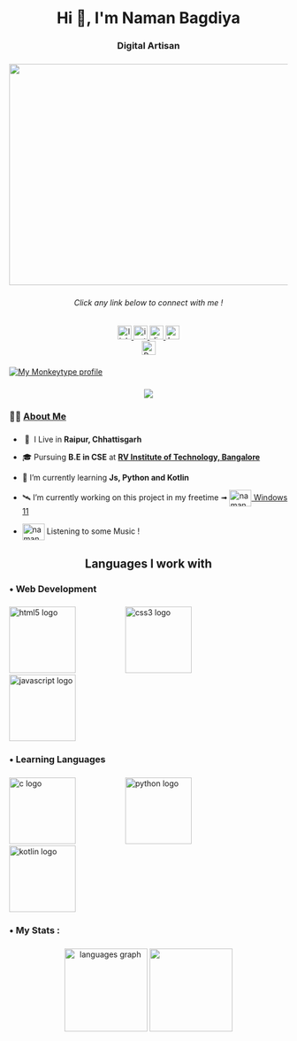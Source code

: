 <h1 align="center">Hi 👋, I'm Naman Bagdiya</h1>
<h3 align="center">Digital Artisan</h3>

###

<div align="center">
<img src="https://www.animationliberty.com/uploads/social_media_page/sm-video.gif" width="700" height="400" />
</div>

###

<div align="center">
<h6>Click any link below to connect with me !</h6>
  <a href="https://www.linkedin.com/in/namanbagdiya/" target="_blank">
    <img src="https://img.shields.io/static/v1?message=LinkedIn&logo=linkedin&label=&color=0077B5&logoColor=white&labelColor=&style=for-the-badge" height="25" alt="linkedin logo"  />
  </a>
  <a href="https://instagram.com/namaan_b" target="_blank">
    <img src="https://img.shields.io/static/v1?message=Instagram&logo=instagram&label=&color=E4405F&logoColor=white&labelColor=&style=for-the-badge" height="25" alt="instagram logo"  />
  </a>
  <a href="https://discordapp.com/users/932995196101201951" target="_blank">
    <img src="https://img.shields.io/static/v1?message=Discord&logo=discord&label=&color=7289DA&logoColor=white&labelColor=&style=for-the-badge" height="25" alt="discord logo"  />
  </a>
  <a href="https://www.hackerrank.com/namanbagdiya" target="_blank">
    <img src="https://img.shields.io/static/v1?message=HackerRank&logo=hackerrank&label=&color=2EC866&logoColor=white&labelColor=&style=for-the-badge" height="25" alt="hackerrank logo"  />
  </a>
</div>
<div align="center">
    <a href="https://www.namanbagdiya.co/" target="_blank">
    <img src="https://img.shields.io/badge/portfolio-logo?style=for-the-badge&logo=authy&logoColor=white&color=%230f3c4c" height="25" alt="Portfolio logo"  />
    </a>
</div>

###

 <a href="https://monkeytype.com/profile/NamanOG">
   <img src="https://raw.githubusercontent.com/NamanOG/NamanOG/monkeytype-readme/NamanOG-monkeytype-readme.svg" alt="My Monkeytype profile" />
 </a>

###

<div align="center">
<img src="https://komarev.com/ghpvc/?username=NamanOG">
</div>

###

<h3 align="left">👩‍💻 <ins>About Me</ins></h3>

###

- 󠀠 📍 󠀠 󠀠I Live in __Raipur, Chhattisgarh__

- 🎓 Pursuing **B.E in CSE** at <ins>**RV Institute of Technology, Bangalore**</ins>

- 🔭 I’m currently learning **Js, Python and Kotlin**

- 🛰️ I’m currently working on this project in my freetime ➟ <a href="https://namanog.github.io/Win11/" target="blank"><img align="center" src="https://upload.wikimedia.org/wikipedia/commons/thumb/8/87/Windows_logo_-_2021.svg/800px-Windows_logo_-_2021.svg.png" alt="namanogmusic" height="30" width="40" /> Windows 11</a>

- <a href="https://music.apple.com/profile/NamanOG" target="blank"><img align="center" src="https://upload.wikimedia.org/wikipedia/commons/5/5f/Apple_Music_icon.svg" alt="namanogmusic" height="30" width="40" /></a>    Listening to some Music !
</p>

###

<h2 align="center">Languages I work with</h2>

###

<h3 align="left">• Web Development</h3>

###

<div align="left">
  <img src="https://cdn.jsdelivr.net/gh/devicons/devicon/icons/html5/html5-plain.svg" height="120" alt="html5 logo"  />
  <img width="82" />
  <img src="https://cdn.jsdelivr.net/gh/devicons/devicon/icons/css3/css3-plain.svg" height="120" alt="css3 logo"  />
  <img width="82" />
  <img src="https://cdn.jsdelivr.net/gh/devicons/devicon/icons/javascript/javascript-plain.svg" height="120" alt="javascript logo"  />
</div>

###

<h3 align="left">• Learning Languages</h3>

###

<div align="left">
  <img src="https://cdn.jsdelivr.net/gh/devicons/devicon/icons/cplusplus/cplusplus-original.svg" height="120" alt="c logo"  />
  <img width="82" />
  <img src="https://cdn.jsdelivr.net/gh/devicons/devicon/icons/python/python-original.svg" height="120" alt="python logo"  />
  <img width="82" />
  <img src="https://cdn.jsdelivr.net/gh/devicons/devicon/icons/kotlin/kotlin-original.svg" height="120" alt="kotlin logo"  />
</div>

###

<h3 align="left">• My Stats :</h3>

###

<div align="center">
  <img src="https://github-readme-stats.vercel.app/api/top-langs?username=NamanOG&locale=en&hide_title=false&layout=compact&card_width=320&langs_count=5&theme=dracula&hide_border=false&order=2" height="150" alt="languages graph"  />
  <img src="https://github-readme-stats.vercel.app/api?username=NamanOG&show_icons=true&theme=radical" height="150" />
</div>

###
<!---
<div align="center">
  <h2>💻 Typing Speed 💻</h2>
  <br>
  <img src="https://img.shields.io/endpoint?style=flat&url=https%3A%2F%2Fmonkeytype-badge-vhd5lan7mmhz.runkit.sh" alt="Monkeytype" />
  <br/><br/><br/>
</div>

###-->
